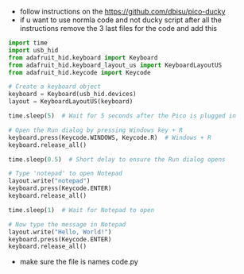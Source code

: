 - follow instructions on the https://github.com/dbisu/pico-ducky
- if u want to use normla code and not ducky script after all the instructions remove the 3 last files for the code and add this 
```python
import time
import usb_hid
from adafruit_hid.keyboard import Keyboard
from adafruit_hid.keyboard_layout_us import KeyboardLayoutUS
from adafruit_hid.keycode import Keycode

# Create a keyboard object
keyboard = Keyboard(usb_hid.devices)
layout = KeyboardLayoutUS(keyboard)

time.sleep(5)  # Wait for 5 seconds after the Pico is plugged in

# Open the Run dialog by pressing Windows key + R
keyboard.press(Keycode.WINDOWS, Keycode.R)  # Windows + R
keyboard.release_all()

time.sleep(0.5)  # Short delay to ensure the Run dialog opens

# Type 'notepad' to open Notepad
layout.write("notepad")
keyboard.press(Keycode.ENTER)
keyboard.release_all()

time.sleep(1)  # Wait for Notepad to open

# Now type the message in Notepad
layout.write("Hello, World!")
keyboard.press(Keycode.ENTER)
keyboard.release_all()
```


- make sure the file is names code.py
